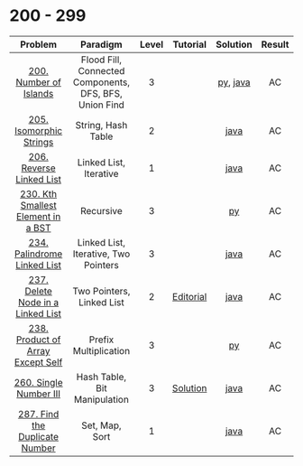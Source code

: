 # 200 - 299

|                                              Problem                                               |                        Paradigm                        | Level |                                      Tutorial                                      |                                Solution                                | Result |
| :------------------------------------------------------------------------------------------------: | :----------------------------------------------------: | :---: | :--------------------------------------------------------------------------------: | :--------------------------------------------------------------------: | :----: |
|             [200. Number of Islands](https://leetcode.com/problems/number-of-islands/)             | Flood Fill, Connected Components, DFS, BFS, Union Find |   3   |                                                                                    | [py](./200_Number_of_Islands.py), [java](./200_Number_of_Islands.java) |   AC   |
|            [205. Isomorphic Strings](https://leetcode.com/problems/isomorphic-strings/)            |                   String, Hash Table                   |   2   |                                                                                    |                 [java](./205_Isomorphic_Strings.java)                  |   AC   |
|           [206. Reverse Linked List](https://leetcode.com/problems/reverse-linked-list/)           |                 Linked List, Iterative                 |   1   |                                                                                    |                 [java](./206_Reverse_Linked_List.java)                 |   AC   |
| [230. Kth Smallest Element in a BST](https://leetcode.com/problems/kth-smallest-element-in-a-bst/) |                       Recursive                        |   3   |                                                                                    |              [py](./230_Kth_Smallest_Element_in_a_BST.py)              |   AC   |
|        [234. Palindrome Linked List](https://leetcode.com/problems/palindrome-linked-list/)        |          Linked List, Iterative, Two Pointers          |   3   |                                                                                    |               [java](./234_Palindrome_Linked_List.java)                |   AC   |
|  [237. Delete Node in a Linked List](https://leetcode.com/problems/delete-node-in-a-linked-list/)  |               Two Pointers, Linked List                |   2   | [Editorial](https://leetcode.com/problems/delete-node-in-a-linked-list/editorial/) |            [java](./237_Delete_Node_in_a_Linked_List.java)             |   AC   |
|  [238. Product of Array Except Self](https://leetcode.com/problems/product-of-array-except-self/)  |                 Prefix Multiplication                  |   3   |                                                                                    |              [py](./238_Product_of_Array_Except_Self.py)               |   AC   |
|             [260. Single Number III](https://leetcode.com/problems/single-number-iii/)             |              Hash Table, Bit Manipulation              |   3   |       [Solution](https://leetcode.com/problems/single-number-iii/editorial/)       |                  [java](./260_Single_Number_III.java)                  |   AC   |
|     [287. Find the Duplicate Number](https://leetcode.com/problems/find-the-duplicate-number/)     |                     Set, Map, Sort                     |   1   |                                                                                    |              [java](./287_Find_the_Duplicate_Number.java)              |   AC   |
